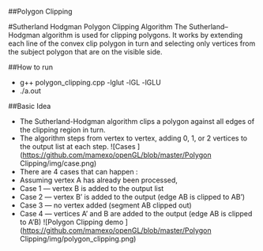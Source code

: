 ##Polygon Clipping

#Sutherland Hodgman Polygon Clipping Algorithm
The Sutherland–Hodgman algorithm is used for clipping polygons. It works by extending each line of the convex clip polygon in turn and selecting only vertices from the subject polygon that are on the visible side.

##How to run
* g++ polygon_clipping.cpp -lglut -lGL -lGLU 
* ./a.out


##Basic Idea
* The Sutherland-Hodgman algorithm clips a polygon against all edges of the clipping region
in turn.
* The algorithm steps from vertex to vertex, adding 0, 1, or 2 vertices to the output list at
each step.
![Cases ](https://github.com/mamexo/openGL/blob/master/Polygon Clipping/img/case.png)
* There are 4 cases that can happen :
 * Assuming vertex A has already been processed,
 * Case 1 — vertex B is added to the output list
 * Case 2 — vertex B’ is added to the output (edge AB is clipped to AB’)
 * Case 3 — no vertex added (segment AB clipped out)
 * Case 4 — vertices A’ and B are added to the output (edge AB is clipped to A’B)
![Polygon Clipping demo ](https://github.com/mamexo/openGL/blob/master/Polygon Clipping/img/polygon_clipping.png)
